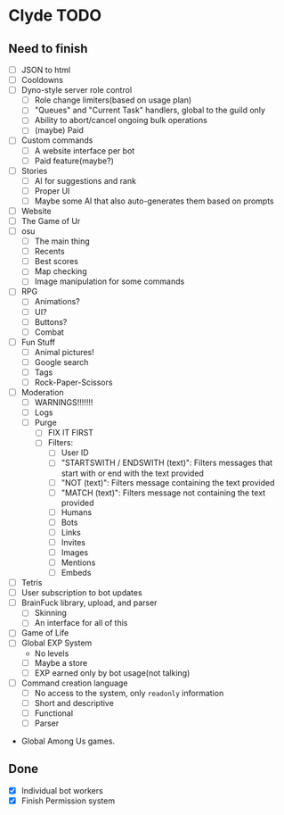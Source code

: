 # Clyde TODO

## Need to finish

- [ ] JSON to html
- [ ] Cooldowns
- [ ] Dyno-style server role control
  - [ ] Role change limiters(based on usage plan)
  - [ ] "Queues" and "Current Task" handlers, global to the guild only
  - [ ] Ability to abort/cancel ongoing bulk operations
  - [ ] (maybe) Paid
- [ ] Custom commands
  - [ ] A website interface per bot
  - [ ] Paid feature(maybe?)
- [ ] Stories
  - [ ] AI for suggestions and rank
  - [ ] Proper UI
  - [ ] Maybe some AI that also auto-generates them based on prompts
- [ ] Website
- [ ] The Game of Ur
- [ ] osu
  - [ ] The main thing
  - [ ] Recents
  - [ ] Best scores
  - [ ] Map checking
  - [ ] Image manipulation for some commands
- [ ] RPG
  - [ ] Animations?
  - [ ] UI?
  - [ ] Buttons?
  - [ ] Combat
- [ ] Fun Stuff
  - [ ] Animal pictures!
  - [ ] Google search
  - [ ] Tags
  - [ ] Rock-Paper-Scissors
- [ ] Moderation
  - [ ] WARNINGS!!!!!!!
  - [ ] Logs
  - [ ] Purge
    - [ ] FIX IT FIRST
    - [ ] Filters:
      - [ ] User ID
      - [ ] "STARTSWITH / ENDSWITH (text)": Filters messages that start with or end with the text provided
      - [ ] "NOT (text)": Filters message containing the text provided
      - [ ] "MATCH (text)": Filters message not containing the text provided
      - [ ] Humans
      - [ ] Bots
      - [ ] Links
      - [ ] Invites
      - [ ] Images
      - [ ] Mentions
      - [ ] Embeds
- [ ] Tetris
- [ ] User subscription to bot updates
- [ ] BrainFuck library, upload, and parser
  - [ ] Skinning
  - [ ] An interface for all of this
- [ ] Game of Life
- [ ] Global EXP System
  - No levels
  - [ ] Maybe a store
  - [ ] EXP earned only by bot usage(not talking)
- [ ] Command creation language
  - [ ] No access to the system, only `readonly` information
  - [ ] Short and descriptive
  - [ ] Functional
  - [ ] Parser
- Global Among Us games.

## Done

- [x] Individual bot workers
- [x] Finish Permission system
